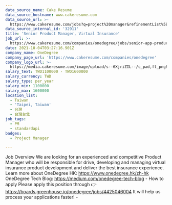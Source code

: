 ```yaml
---
data_source_name: Cake Resume
data_source_hostname: www.cakeresume.com
data_source_url: >-
  https://www.cakeresume.com/jobs?q=project%20manager&refinementList%5Blang_name%5D%5B0%5D=English&refinementList%5Bsalary_type%5D=per_year&range%5Bsalary_range%5D%5Bmin%5D=1000000&page=2
data_source_internal_id: '32911'
title: 'Senior Product Manager, Virtual Insurance'
job_url: >-
  https://www.cakeresume.com/companies/onedegree/jobs/senior-app-product-manager-b2c-product
date: 2021-10-04T03:27:16.901Z
company_name: OneDegree
company_page_url: 'https://www.cakeresume.com/companies/onedegree'
company_logo_url: >-
  https://media.cakeresume.com/image/upload/s--6XjriZIL--/c_pad,fl_png8,h_200,w_200/v1642045226/dn9ctblwuesbjr2edfkx.png
salary_text: TWD1100000 - TWD1600000
salary_currency: TWD
salary_type: per_year
salary_min: 1100000
salary_max: 1600000
location_list:
  - Taiwan
  - 'Taipei, Taiwan'
  - 台灣
  - 台灣台北
job_tags:
  - PM
  - standardapi
badges:
  - Project Manager

---
```


Job Overview We are looking for an experienced and competitive Product Manager who will be responsible for drive, developing and managing virtual insurance product development and deliver the best insurance experience. Learn more about OneDegree HK: https://www.onedegree.hk/zh-hk OneDegree Tech Blog: https://medium.com/onedegree-tech-blog - How to apply Please apply this position through 👉 https://boards.greenhouse.io/onedegree/jobs/4425046004 It will help us process your applications faster! - 